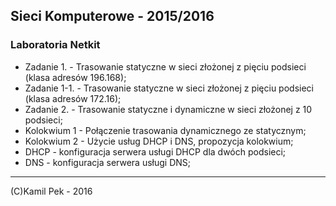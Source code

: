 ## Sieci Komputerowe - 2015/2016
### Laboratoria Netkit

* Zadanie 1.   - Trasowanie statyczne w sieci złożonej z pięciu podsieci (klasa adresów 196.168);
* Zadanie 1-1. - Trasowanie statyczne w sieci złożonej z pięciu podsieci (klasa adresów 172.16);
* Zadanie 2.   - Trasowanie statyczne i dynamiczne w sieci złożonej z 10 podsieci;
* Kolokwium 1 - Połączenie trasowania dynamicznego ze statycznym;
* Kolokwium 2 - Użycie usług DHCP i DNS, propozycja kolokwium;
* DHCP - konfiguracja serwera usługi DHCP dla dwóch podsieci;
* DNS - konfiguracja serwera usługi DNS;

---
(C)Kamil Pek - 2016
